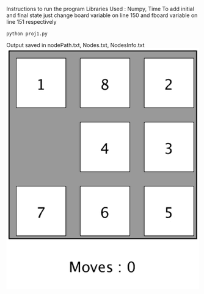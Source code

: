 
Instructions to run the program 
Libraries Used : Numpy, Time
To add initial and final state just change board variable on line 150 and fboard variable on line 151 respectively

```
python proj1.py
```

Output saved in nodePath.txt, Nodes.txt, NodesInfo.txt
![gif](https://github.com/advaitp/8-Puzzle-Problem/blob/main/8puzzle.gif)
